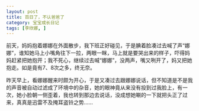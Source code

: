 ```yaml
---
layout: post
title: 百日了，不认爸爸了
category: 宝宝成长日记
tags: [李欣娜, ]
---
```

前天，妈妈抱着娜娜在外面散步，我下班正好碰见，于是腆着脸凑过去喊了声“娜娜”，谁知她马上小嘴角往下一拉，两眼一眯，马上就是要哭出来的样子，吓得妈妈赶紧把她抱开；我不死心，继续过去喊“娜娜”，没两声，嘴又咧开了，妈又把她抱走。如是竟有7、8次之多，终无奈。

昨天早上，看娜娜醒来时颇为开心，于是又凑过去跟娜娜说话，但不知道是不是我的声音被自动过滤成了环境中的杂音，她的眼神竟从来没有投到过我脸上，有一次，她小脸朝一侧歪着，我也转到那边去说话，没成想她唰的一下就把头正了过来，真真是迅雷不及掩耳盗铃之势……